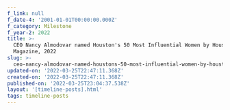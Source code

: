 ```yaml
---
f_link: null
f_date-4: '2001-01-01T00:00:00.000Z'
f_category: Milestone
f_year-2: 2022
title: >-
  CEO Nancy Almodovar named Houston's 50 Most Influential Women by Houston Women
  Magazine, 2022
slug: >-
  ceo-nancy-almodovar-named-houstons-50-most-influential-women-by-houston-women-magazine-2022
updated-on: '2022-03-25T22:47:11.368Z'
created-on: '2022-03-25T22:47:11.368Z'
published-on: '2022-03-25T23:04:37.538Z'
layout: '[timeline-posts].html'
tags: timeline-posts
---
```



